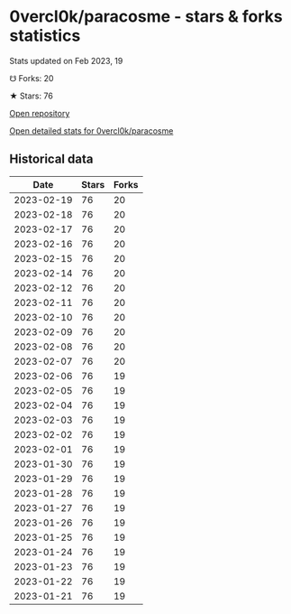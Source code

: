 # 0vercl0k/paracosme - stars & forks statistics

Stats updated on Feb 2023, 19

☋ Forks: 20

★ Stars: 76

[Open repository](https://github.com/0vercl0k/paracosme)

[Open detailed stats for 0vercl0k/paracosme](https://reviewgithub.com/rep/0vercl0k/paracosme)

## Historical data
| Date | Stars | Forks |
|------|-------|-------|
| 2023-02-19 | 76 | 20 | 
| 2023-02-18 | 76 | 20 | 
| 2023-02-17 | 76 | 20 | 
| 2023-02-16 | 76 | 20 | 
| 2023-02-15 | 76 | 20 | 
| 2023-02-14 | 76 | 20 | 
| 2023-02-12 | 76 | 20 | 
| 2023-02-11 | 76 | 20 | 
| 2023-02-10 | 76 | 20 | 
| 2023-02-09 | 76 | 20 | 
| 2023-02-08 | 76 | 20 | 
| 2023-02-07 | 76 | 20 | 
| 2023-02-06 | 76 | 19 | 
| 2023-02-05 | 76 | 19 | 
| 2023-02-04 | 76 | 19 | 
| 2023-02-03 | 76 | 19 | 
| 2023-02-02 | 76 | 19 | 
| 2023-02-01 | 76 | 19 | 
| 2023-01-30 | 76 | 19 | 
| 2023-01-29 | 76 | 19 | 
| 2023-01-28 | 76 | 19 | 
| 2023-01-27 | 76 | 19 | 
| 2023-01-26 | 76 | 19 | 
| 2023-01-25 | 76 | 19 | 
| 2023-01-24 | 76 | 19 | 
| 2023-01-23 | 76 | 19 | 
| 2023-01-22 | 76 | 19 | 
| 2023-01-21 | 76 | 19 | 

